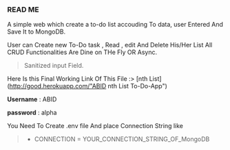 ### READ ME

A simple web which create a to-do list accouding To data, user Entered And Save It to MongoDB.

User can  Create new To-Do task , Read , edit And Delete His/Her List All CRUD Functionalities Are Dine on THe Fly OR Async.

>Sanitized input Field.

Here Is this Final Working Link Of This File :>  [nth List](http://good.herokuapp.com/"ABID nth List To-Do-App")

**Username** : ABID

**password** : alpha

You Need To Create .env file And place Connection String like

>- CONNECTION = YOUR_CONNECTION_STRING_OF_MongoDB
